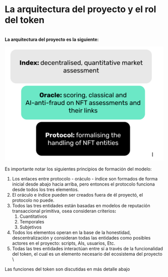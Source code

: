 # La arquitectura del proyecto y el rol del token

\
**La arquitectura del proyecto es la siguiente:**

![](<../../../.gitbook/assets/Снимок экрана 2021-08-31 в 18.46.47.png>)

Es importante notar los siguientes principios de formación del modelo:

1. Los enlaces entre protocolo - oráculo - índice son formados de forma inicial desde abajo hacia arriba, pero entonces el protocolo funciona desde todos los tres elementos.
2. El oráculo e índice pueden ser creados fuera de él proyectó, el protocolo no puede.
3. Todos las tres entidades están basadas en modelos de reputación transaccional primitiva, osea consideran criterio&#x73;**:**
   1. Cuantitativos
   2. Temporales
   3. Subjetivos
4. Todos los elementos operan en la base de la honestidad, descentralización y consideran todas las entidades como posibles actores en el proyecto: scripts, AIs, usuarios, Etc.
5. Todas las tres entidades interactúan entre sí a través de la funcionalidad del token, el cual es un elemento necesario del ecosistema del proyecto \


Las funciones del token son discutidas en más detalle abajo
